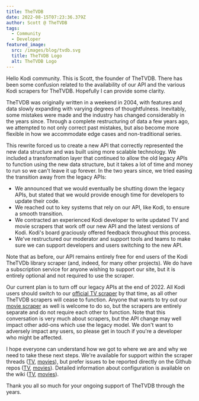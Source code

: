 ```yaml
---
title: TheTVDB
date: 2022-08-15T07:23:36.379Z
author: Scott @ TheTVDB
tags:
  - Community
  - Developer
featured_image:
  src: /images/blog/tvdb.svg
  title: TheTVDB Logo
  alt: TheTVDB Logo
---
```

Hello Kodi community. This is Scott, the founder of TheTVDB. There has been some confusion related to the availability of our API and the various Kodi scrapers for TheTVDB. Hopefully I can provide some clarity.

TheTVDB was originally written in a weekend in 2004, with features and data slowly expanding with varying degrees of thoughtfulness. Inevitably, some mistakes were made and the industry has changed considerably in the years since. Through a complete restructuring of data a few years ago, we attempted to not only correct past mistakes, but also become more flexible in how we accommodate edge cases and non-traditional series.

This rewrite forced us to create a new API that correctly represented the new data structure and was built using more scalable technology. We included a transformation layer that continued to allow the old legacy APIs to function using the new data structure, but it takes a lot of time and money to run so we can't leave it up forever. In the two years since, we tried easing the transition away from the legacy APIs:

* We announced that we would eventually be shutting down the legacy APIs, but stated that we would provide enough time for developers to update their code.
* We reached out to key systems that rely on our API, like Kodi, to ensure a smooth transition.
* We contracted an experienced Kodi developer to write updated TV and movie scrapers that work off our new API and the latest versions of Kodi. Kodi's board graciously offered feedback throughout this process.
* We've restructured our moderator and support tools and teams to make sure we can support developers and users switching to the new API.

Note that as before, our API remains entirely free for end users of the Kodi TheTVDb library scraper (and, indeed, for many other projects). We do have a subscription service for anyone wishing to support our site, but it is entirely optional and not required to use the scraper.

Our current plan is to turn off our legacy APIs at the end of 2022. All Kodi users should switch to our [official TV scraper](https://kodi.tv/addons/matrix/metadata.tvdb.com.python) by that time, as all other TheTVDB scrapers will cease to function. Anyone that wants to try out our [movie scraper](https://kodi.tv/addons/matrix/metadata.movies.thetvdb.com.v4.python) as well is welcome to do so, but the scrapers are entirely separate and do not require each other to function. Note that this conversation is very much about scrapers, but the API change may well impact other add-ons which use the legacy model. We don't want to adversely impact any users, so please get in touch if you're a developer who might be affected.

I hope everyone can understand how we got to where we are and why we need to take these next steps. We're available for support within the scraper threads ([TV](https://forum.kodi.tv/showthread.php?tid=368272), [movies](https://forum.kodi.tv/showthread.php?tid=368273)), but prefer issues to be reported directly on the Github repos ([TV](https://github.com/thetvdb/tvdb-v4-python), [movies](https://github.com/thetvdb/metadata.movies.thetvdb.com.v4.python)). Detailed information about configuration is available on the wiki ([TV](https://kodi.wiki/view/Add-on:The_TVDB_v4), [movies](https://kodi.wiki/view/Add-on:The_TVDB_v4_(Movies))).

Thank you all so much for your ongoing support of TheTVDB through the years.